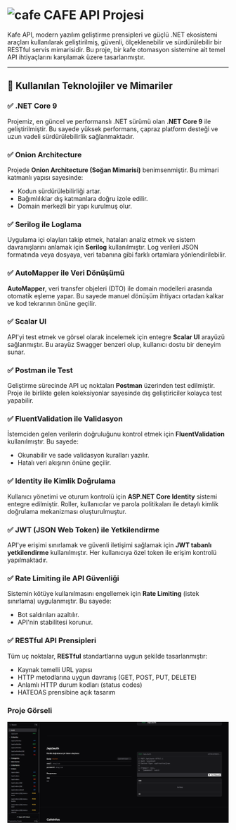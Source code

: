 # ![cafe](https://github.com/user-attachments/assets/4e79ae3b-97e0-4dcd-94ef-f98469a783d4)  CAFE API Projesi

Kafe API, modern yazılım geliştirme prensipleri ve güçlü .NET ekosistemi araçları kullanılarak geliştirilmiş, güvenli, ölçeklenebilir ve sürdürülebilir bir RESTful servis mimarisidir. Bu proje, bir kafe otomasyon sistemine ait temel API ihtiyaçlarını karşılamak üzere tasarlanmıştır.

---

## 🚀 Kullanılan Teknolojiler ve Mimariler

### ✅ .NET Core 9
Projemiz, en güncel ve performanslı .NET sürümü olan **.NET Core 9** ile geliştirilmiştir. Bu sayede yüksek performans, çapraz platform desteği ve uzun vadeli sürdürülebilirlik sağlanmaktadır.

### ✅ Onion Architecture
Projede **Onion Architecture (Soğan Mimarisi)** benimsenmiştir. Bu mimari katmanlı yapısı sayesinde:
- Kodun sürdürülebilirliği artar.
- Bağımlılıklar dış katmanlara doğru izole edilir.
- Domain merkezli bir yapı kurulmuş olur.

### ✅ Serilog ile Loglama
Uygulama içi olayları takip etmek, hataları analiz etmek ve sistem davranışlarını anlamak için **Serilog** kullanılmıştır. Log verileri JSON formatında veya dosyaya, veri tabanına gibi farklı ortamlara yönlendirilebilir.

### ✅ AutoMapper ile Veri Dönüşümü
**AutoMapper**, veri transfer objeleri (DTO) ile domain modelleri arasında otomatik eşleme yapar. Bu sayede manuel dönüşüm ihtiyacı ortadan kalkar ve kod tekrarının önüne geçilir.

### ✅ Scalar UI
API'yi test etmek ve görsel olarak incelemek için entegre **Scalar UI** arayüzü sağlanmıştır. Bu arayüz Swagger benzeri olup, kullanıcı dostu bir deneyim sunar.

### ✅ Postman ile Test
Geliştirme sürecinde API uç noktaları **Postman** üzerinden test edilmiştir. Proje ile birlikte gelen koleksiyonlar sayesinde dış geliştiriciler kolayca test yapabilir.

### ✅ FluentValidation ile Validasyon
İstemciden gelen verilerin doğruluğunu kontrol etmek için **FluentValidation** kullanılmıştır. Bu sayede:
- Okunabilir ve sade validasyon kuralları yazılır.
- Hatalı veri akışının önüne geçilir.

### ✅ Identity ile Kimlik Doğrulama
Kullanıcı yönetimi ve oturum kontrolü için **ASP.NET Core Identity** sistemi entegre edilmiştir. Roller, kullanıcılar ve parola politikaları ile detaylı kimlik doğrulama mekanizması oluşturulmuştur.

### ✅ JWT (JSON Web Token) ile Yetkilendirme
API'ye erişimi sınırlamak ve güvenli iletişimi sağlamak için **JWT tabanlı yetkilendirme** kullanılmıştır. Her kullanıcıya özel token ile erişim kontrolü yapılmaktadır.

### ✅ Rate Limiting ile API Güvenliği
Sistemin kötüye kullanılmasını engellemek için **Rate Limiting** (istek sınırlama) uygulanmıştır. Bu sayede:
- Bot saldırıları azaltılır.
- API'nin stabilitesi korunur.

### ✅ RESTful API Prensipleri
Tüm uç noktalar, **RESTful** standartlarına uygun şekilde tasarlanmıştır:
- Kaynak temelli URL yapısı
- HTTP metodlarına uygun davranış (GET, POST, PUT, DELETE)
- Anlamlı HTTP durum kodları (status codes)
- HATEOAS prensibine açık tasarım

###  Proje Görseli
![scalar](Image/cafeApiScalar.png)

